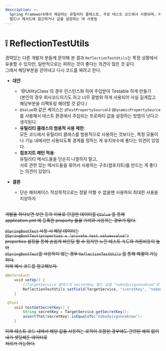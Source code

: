 ```yaml
---
description: >-
  Spring Framework에서 제공하는 유틸리티 클래스로, 주로 테스트 코드에서 사용되며, 리플렉션(Reflection)을 이용해 객체의
  필드나 메서드에 접근하거나 값을 설정하는 데 사용됨
---
```


# ❕ ReflectionTestUtils

경력있는 다른 개발자 분들께 문의해 본 결과 `ReflectionTestUtils`는 특정 상황에서 유용할 수 있지만, 일반적으로는 피하는 것이 좋다는 의견이 많은 것 같다.\
그래서 해당부분을 걷어내고 다시 코드를 짜려고 한다.

*   **대안**

    * \`@UtilityClass\`의 경우 인스턴스화 하여 주입받아 Testable 하게 만들기\
      &#x20;(본인의 경우 회사코드이기도 하고 너무 광범위 하게 사용되어 사실 길게잡고 해당부분을 리팩토링 해야할 것 같다.)
    * `@Value`와 같은 케이스는 `@TestPropertySource`나 `@DynamicPropertySource`를 사용해서 테스트 환경에서 주입되는 프로퍼티 값을 설정하는 방법이 낫다고 생각된다.
    * **유틸리티 클래스의 범용적 사용 제한**: \
      모든 코드에서 유틸리티 클래스를 범용적으로 사용하는 것보다는, 특정 모듈이나 기능 내에서만 사용되도록 경계를 정하는 게 유지보수에 좋다는 의견이 있었다.
    * **컴포지트 패턴 적용**: \
      유틸리티 메서드들을 단순히 나열하지 말고, \
      서로 관련 있는 메서드들을 묶어서 사용하는 구조(컴포지트)를 만드는 게 좋다는 의견이 있었다.


* **결론**
  * 단순 해피케이스 작성목적으로는 정말 어쩔 수 없을땐 사용하되 최대한 사용을 지양하자

\
~~개발을 하다보면 보안 등의 이유로 민감한 데이터를 `@Value` 를 통해~~ \
~~application.yml 에 등록한 property 들을 가져와 사용하는 경우가 많다.~~&#x20;

~~`@SpringBootTest` 사용 시 해당 데이터는~~ \
~~`@SpringBootTest(properties = "private.test.value=value")`~~ \
~~properties 설정을 통해 손쉽게 바인딩 할 수 있지만 느린 테스트 속도와 자원비용이 높아~~ \
~~`@SpringBootTest`를 사용하지 않는 경우 `ReflectionTestUtils` 를 통해 해결이 가능하다.~~\
~~아래 예시 코드를 참고해보자.~~&#x20;

```java
@BeforeEach
    void setUp() {
        //TargetService 클래스의 secretKey 필드 값을 "nobodyisgonnaknow"로 설정
        ReflectionTestUtils.setField(TargetService, "sceretKey", "nobodyisgonnaknow");
    }

 @Test
    void testGetSecretKey() {
        String secretKey = TargetService.getSecretKey();
        assertThat(secretKey).isEqualsTo("nobodyisgonnaknow");
    }
```

~~이제 테스트 코드 내에서 해당 값을 사용하는 로직이 포함된 경우에도 관련된 예외 없이 내가 셋팅해둔 데이터로~~\
~~처리가 가능하다.~~&#x20;
